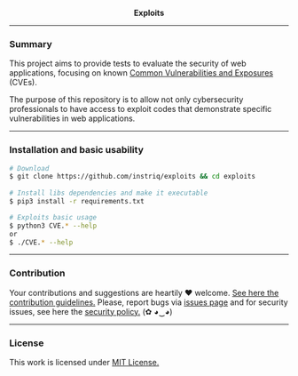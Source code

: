 <p align="center">
  <p align="center"><b>Exploits</b></p>

---
### Summary
This project aims to provide tests to evaluate the security of web applications, focusing on known [Common Vulnerabilities and Exposures](https://cve.mitre.org/) (CVEs).

The purpose of this repository is to allow not only cybersecurity professionals to have access to exploit codes that demonstrate specific vulnerabilities in web applications.

---
### Installation and basic usability

```bash
# Download
$ git clone https://github.com/instriq/exploits && cd exploits
    
# Install libs dependencies and make it executable
$ pip3 install -r requirements.txt

# Exploits basic usage
$ python3 CVE.* --help
or
$ ./CVE.* --help
```
---
### Contribution

Your contributions and suggestions are heartily ♥ welcome. [See here the contribution guidelines.](/.github/CONTRIBUTING.md) Please, report bugs via [issues page](https://github.com/instriq/security-gate/issues) and for security issues, see here the [security policy.](/SECURITY.md) (✿ ◕‿◕)

---
### License

This work is licensed under [MIT License.](/LICENSE.md)
